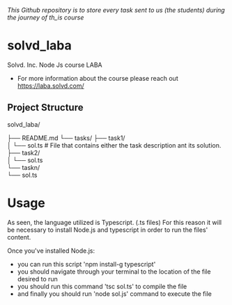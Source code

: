 
_This Github repository is to store every task sent to us (the students) during the journey of th_is course_

# solvd_laba

Solvd. Inc. Node Js course LABA
- For more information about the course please reach out https://laba.solvd.com/


## Project Structure
solvd_laba/

├── README.md
└── tasks/
    ├── task1/    
    │   └── sol.ts     # File that contains either the task description ant its solution.
    ├── task2/    
    │   └── sol.ts    
    └── taskn/    
        └── sol.ts        

# Usage
As seen, the language utilized is Typescript. (.ts files) For this reason it will be necessary to install Node.js and typescript in order to run the files'
content.

Once you've installed Node.js:
- you can run this script 'npm install-g typescript'
- you should navigate through your terminal to the location of the file desired to  run
- you should run this command 'tsc sol.ts' to compile the file
- and finally you should run 'node sol.js' command to execute the file
